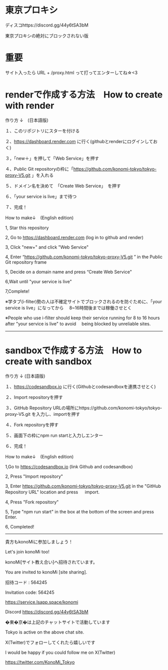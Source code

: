 # 東京プロキシ

ディスコhttps://discord.gg/44y6tSA3bM

東京プロキシの絶対にブロックされない版

# 重要

サイト入ったら URL + /proxy.html って打ってエンターしてね☆<3

# renderで作成する方法　How to create with render

作り方 ↓　(日本語版)

１、このリポジトリにスターを付ける

２、https://dashboard.render.com
に行く(githubとrenderにログインしておく)

３，「new＋」を押して「Web Service」を押す

４、Public Git repositoryの枠に「https://github.com/konomi-tokyo/tokyo-proxy-V5.git
」を入れる

５、ドメイン名を決めて　「Create Web Service」　を押す

６、「your service is live」まで待つ

７、完成！

 How to make↓　(English edition)

1, Star this repository 

2, Go to https://dashboard.render.com
(log in to github and render)

3, Click "new+" and click "Web Service"

4, Enter “https://github.com/konomi-tokyo/tokyo-proxy-V5.git
” in the Public Git repository frame

5, Decide on a domain name and press “Create Web Service"

6,Wait until "your service is live"

7,Complete!

※学タブ(i-filter)勢の人は不確定サイトでブロックされるのを防ぐために、「your service is live」になってから
　8~16時間後までは稼働させとく

 ※People who use i-filter should keep their service running for 8 to 16 hours after "your service is live" to avoid 
 　being blocked by unreliable sites.

-----------------------------------------------------------------------------

  # sandboxで作成する方法　How to create with sandbox

  作り方 ↓ (日本語版)
  
  １、https://codesandbox.io
  に行く(Githubとcodesandboxを連携させとく)

  ２、Import repositoryを押す

  ３、GitHub Repository URLの場所にhttps://github.com/konomi-tokyo/tokyo-proxy-V5.git
  を入力し、importを押す

  ４、Fork repositoryを押す
  
  ５、画面下の枠にnpm run startと入力しエンター

  ６、完成！

   How to make↓　(English edition)

1,Go to https://codesandbox.io
(link Github and codesandbox)

2, Press "Import repository"

3, Enter https://github.com/konomi-tokyo/tokyo-proxy-V5.git
in the "GitHub Repository URL" location and press
　 import.

4, Press "Fork repository"

5, Type "npm run start" in the box at the bottom of the screen and press Enter.

6, Completed!

--------------------------------------------------------------
貴方もkonoMiに参加しましょう！

Let's join konoMi too!

konoMi[サイト教え合い]へ招待されています。

You are invited to konoMi [site sharing].

招待コード : 564245 

Invitation code: 564245

https://service.lsapp.space/konomi

Discord
https://discord.gg/44y6tSA3bM

�東�京�は上記のチャットサイトで活動しています 

Tokyo is active on the above chat site.

X(Twitter)でフォローしてくれたら嬉しいです

I would be happy if you could follow me on X(Twitter)

https://twitter.com/KonoMi_Tokyo

